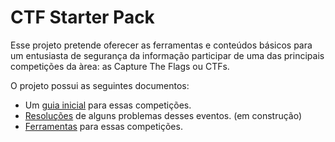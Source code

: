 # CTF Starter Pack

Esse projeto pretende oferecer as ferramentas e conteúdos básicos para um entusiasta de segurança da informação participar de uma das principais competições da àrea: as Capture The Flags ou CTFs.

O projeto possui as seguintes documentos:

- Um [guia inicial](guides/summary.md) para essas competições.
- [Resoluções](https://github.com/AndrewIjano/ctf-starter-pack/tree/master/write-ups) de alguns problemas desses eventos. (em construção)
- [Ferramentas](tools/README.md) para essas competições.
